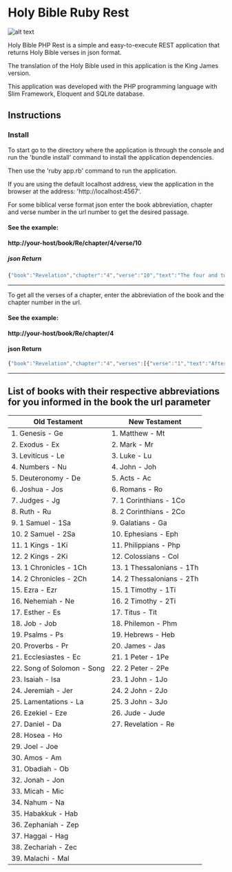 # Holy Bible Ruby Rest

![alt text](http://www.wowfreestuff.co.uk/wp-content/uploads/2017/06/free-holy-bible.jpg "Holy Bible")

Holy Bible PHP Rest is a simple and easy-to-execute REST application that returns Holy Bible verses in json format.

The translation of the Holy Bible used in this application is the King James version.

This application was developed with the PHP programming language with Slim Framework, Eloquent and SQLite database.

## Instructions

### Install

To start go to the directory where the application is through the console and run the 'bundle install' command to install the application dependencies.

Then use the 'ruby app.rb' command to run the application.

If you are using the default localhost address, view the application in the browser at the address: 'http://localhost:4567'.

For some biblical verse format json enter the book abbreviation, chapter and verse number in the url number to get the desired passage.

#### See the example:

**http://your-host/book/Re/chapter/4/verse/10**

##### json Return
```javascript
{"book":"Revelation","chapter":"4","verse":"10","text":"The four and twenty elders fall down before him that sat on the throne, and worship him that liveth for ever and ever, and cast their crowns before the throne, saying,"}
```
---

To get all the verses of a chapter, enter the abbreviation of the book and the chapter number in the url.

#### See the example:

**http://your-host/book/Re/chapter/4**

#### json Return
```javascript
{"book":"Revelation","chapter":"4","verses":[{"verse":"1","text":"After this I looked, and, behold, a door [was] opened in heaven: and the first voice which I heard [was] as it were of a trumpet talking with me; which said, Come up hither, and I will shew thee things which must be hereafter."},{"verse":"2","text":"And immediately I was in the spirit: and, behold, a throne was set in heaven, and [one] sat on the throne."},{"verse":"3","text":"And he that sat was to look upon like a jasper and a sardine stone: and [there was] a rainbow round about the throne, in sight like unto an emerald."},{"verse":"4","text":"And round about the throne [were] four and twenty seats: and upon the seats I saw four and twenty elders sitting, clothed in white raiment; and they had on their heads crowns of gold."},{"verse":"5","text":"And out of the throne proceeded lightnings and thunderings and voices: and [there were] seven lamps of fire burning before the throne, which are the seven Spirits of God."},{"verse":"6","text":"And before the throne [there was] a sea of glass like unto crystal: and in the midst of the throne, and round about the throne, [were] four beasts full of eyes before and behind."},{"verse":"7","text":"And the first beast [was] like a lion, and the second beast like a calf, and the third beast had a face as a man, and the fourth beast [was] like a flying eagle."},{"verse":"8","text":"And the four beasts had each of them six wings about [him]; and [they were] full of eyes within: and they rest not day and night, saying, Holy, holy, holy, Lord God Almighty, which was, and is, and is to come."},{"verse":"9","text":"And when those beasts give glory and honour and thanks to him that sat on the throne, who liveth for ever and ever,"},{"verse":"10","text":"The four and twenty elders fall down before him that sat on the throne, and worship him that liveth for ever and ever, and cast their crowns before the throne, saying,"},{"verse":"11","text":"Thou art worthy, O Lord, to receive glory and honour and power: for thou hast created all things, and for thy pleasure they are and were created."}]}
```
---
## List of books with their respective abbreviations for you informed in the book the url parameter

| Old Testament               | New Testament              |
| --------------------------- | -------------------------- |
| 1. Genesis - Ge             | 1. Matthew - Mt            |
| 2. Exodus - Ex              | 2. Mark - Mr               |
| 3. Leviticus - Le           | 3. Luke - Lu               |
| 4. Numbers - Nu             | 4. John - Joh              |
| 5. Deuteronomy - De         | 5. Acts - Ac               |
| 6. Joshua - Jos             | 6. Romans - Ro             |
| 7. Judges - Jg              | 7. 1 Corinthians - 1Co     |
| 8. Ruth - Ru                | 8. 2 Corinthians - 2Co     |
| 9. 1 Samuel - 1Sa           | 9. Galatians - Ga          |
| 10. 2 Samuel - 2Sa          | 10. Ephesians - Eph        |
| 11. 1 Kings - 1Ki           | 11. Philippians - Php      |
| 12. 2 Kings - 2Ki           | 12. Colossians - Col       |
| 13. 1 Chronicles - 1Ch      | 13. 1 Thessalonians - 1Th  |
| 14. 2 Chronicles - 2Ch      | 14. 2 Thessalonians - 2Th  |
| 15. Ezra - Ezr              | 15. 1 Timothy - 1Ti        |
| 16. Nehemiah - Ne           | 16. 2 Timothy - 2Ti        |
| 17. Esther - Es             | 17. Titus - Tit            |
| 18. Job - Job               | 18. Philemon - Phm         |
| 19. Psalms - Ps             | 19. Hebrews - Heb          |
| 20. Proverbs - Pr           | 20. James - Jas            |
| 21. Ecclesiastes - Ec       | 21. 1 Peter - 1Pe          |
| 22. Song of Solomon - Song  | 22. 2 Peter - 2Pe          |
| 23. Isaiah - Isa            | 23. 1 John - 1Jo           |
| 24. Jeremiah - Jer          | 24. 2 John - 2Jo           |
| 25. Lamentations - La       | 25. 3 John - 3Jo           |
| 26. Ezekiel - Eze           | 26. Jude - Jude            |
| 27. Daniel - Da             | 27. Revelation - Re        |
| 28. Hosea - Ho              |                            |
| 29. Joel - Joe              |                            |
| 30. Amos - Am               |                            |
| 31. Obadiah - Ob            |                            |
| 32. Jonah - Jon             |                            |
| 33. Micah - Mic             |                            |
| 34. Nahum - Na              |                            |
| 35. Habakkuk - Hab          |                            |
| 36. Zephaniah - Zep         |                            |
| 37. Haggai - Hag            |                            |
| 38. Zechariah - Zec         |                            |
| 39. Malachi - Mal           |                            |
